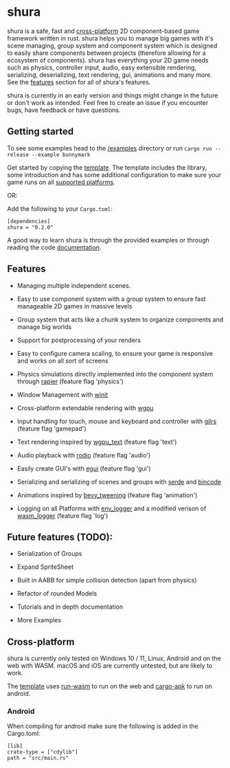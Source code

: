 # shura

shura is a safe, fast and [cross-platform](#Cross-platform) 2D component-based game framework written in rust. shura helps you to manage big games with it's scene managing, group system and component system which is designed to easily share components between projects (therefore allowing for a ecosystem of components). shura has everything your 2D game needs such as physics, controller input, audio, easy extensible rendering, serializing, deserializing, text rendering, gui, animations and many more. See the [features](#Features) section for all of shura's features.

shura is currently in an early version and things might change in the future or don't work as intended. Feel free to create an issue if you encounter bugs, have feedback or have questions.

## Getting started

To see some examples head to the [/examples](https://github.com/AndriBaal/shura/tree/main/examples) directory or run `cargo run --release --example bunnymark`

Get started by copying the [template](https://github.com/AndriBaal/shura_template). The template includes the library, some introduction and has some additional configuration to make sure your game runs on all [supported platforms](#Cross-platform).

OR:

Add the following to your `Cargo.toml`:
```
[dependencies]
shura = "0.2.0"
```

A good way to learn shura is through the provided examples or through reading the code [documentation](https://docs.rs/shura).

## Features

- Managing multiple independent scenes.

- Easy to use component system with a group system to ensure fast manageable 2D games in massive levels

- Group system that acts like a chunk system to organize components and manage big worlds

- Support for postprocessing of your renders

- Easy to configure camera scaling, to ensure your game is responsive and works on all sort of screens

- Physics simulations directly implemented into the component system through [rapier](https://github.com/dimforge/rapier) (feature flag 'physics')

- Window Management with [winit](https://github.com/rust-windowing/winit)

- Cross-platform extendable rendering with [wgpu](https://github.com/gfx-rs/wgpu)

- Input handling for touch, mouse and keyboard and controller with [gilrs](https://gitlab.com/gilrs-project/gilrs) (feature flag 'gamepad')

- Text rendering inspired by [wgpu_text](https://github.com/Blatko1/wgpu-text) (feature flag 'text')

- Audio playback with [rodio](https://github.com/RustAudio/rodio) (feature flag 'audio')

- Easily create GUI's with [egui](https://github.com/emilk/egui) (feature flag 'gui')

- Serializing and serializing of scenes and groups with [serde](https://github.com/serde-rs/serde) and [bincode](https://github.com/bincode-org/bincode)

- Animations inspired by [bevy_tweening](https://github.com/djeedai/bevy_tweening) (feature flag 'animation')

- Logging on all Platforms with [env_logger](https://github.com/rust-cli/env_logger) and a modified verison of [wasm_logger](https://gitlab.com/limira-rs/wasm-logger) (feature flag 'log')

## Future features (TODO):

- Serialization of Groups

- Expand SpriteSheet

- Built in AABB for simple collision detection (apart from physics)

- Refactor of rounded Models

- Tutorials and in depth documentation

- More Examples

## Cross-platform

shura is currently only tested on Windows 10 / 11, Linux, Android and on the web with WASM. macOS and iOS are currently untested, but are likely to work.

The [template](https://github.com/AndriBaal/shura_template) uses [run-wasm](https://github.com/rukai/cargo-run-wasm) to run on the web and [cargo-apk](https://github.com/rust-mobile/cargo-apk) to run on android.

### Android

When compiling for android make sure the following is added in the Cargo.toml:

```
[lib]
crate-type = ["cdylib"]
path = "src/main.rs"
```
